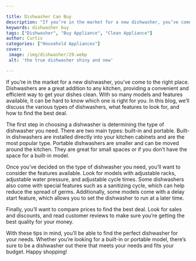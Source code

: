 ```yaml
---

title: Dishwasher Can Buy
description: "If you’re in the market for a new dishwasher, you’ve come to the right place. Dishwashers are a great addition to any kitchen, pro...learn more about it now"
keywords: dishwasher buy
tags: ["Dishwasher", "Buy Appliance", "Clean Appliance"]
author: Curtis
categories: ["Household Appliances"]
cover: 
 image: /img/dishwasher/29.webp
 alt: 'the true dishwasher shiny and new'

---
```


If you’re in the market for a new dishwasher, you’ve come to the right place. Dishwashers are a great addition to any kitchen, providing a convenient and efficient way to get your dishes clean. With so many models and features available, it can be hard to know which one is right for you. In this blog, we’ll discuss the various types of dishwashers, what features to look for, and how to find the best deal.

The first step in choosing a dishwasher is determining the type of dishwasher you need. There are two main types: built-in and portable. Built-in dishwashers are installed directly into your kitchen cabinets and are the most popular type. Portable dishwashers are smaller and can be moved around the kitchen. They are great for small spaces or if you don’t have the space for a built-in model.

Once you’ve decided on the type of dishwasher you need, you’ll want to consider the features available. Look for models with adjustable racks, adjustable water pressure, and adjustable cycle times. Some dishwashers also come with special features such as a sanitizing cycle, which can help reduce the spread of germs. Additionally, some models come with a delay start feature, which allows you to set the dishwasher to run at a later time.

Finally, you’ll want to compare prices to find the best deal. Look for sales and discounts, and read customer reviews to make sure you’re getting the best quality for your money.

With these tips in mind, you’ll be able to find the perfect dishwasher for your needs. Whether you’re looking for a built-in or portable model, there’s sure to be a dishwasher out there that meets your needs and fits your budget. Happy shopping!
